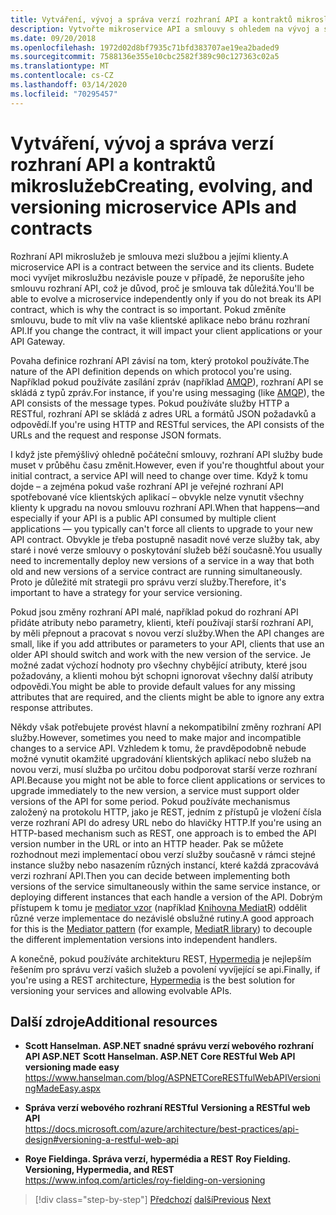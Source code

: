 ```yaml
---
title: Vytváření, vývoj a správa verzí rozhraní API a kontraktů mikroslužeb
description: Vytvořte mikroservice API a smlouvy s ohledem na vývoj a správu verzí, protože potřebuje změnit.
ms.date: 09/20/2018
ms.openlocfilehash: 1972d02d8bf7935c71bfd383707ae19ea2baded9
ms.sourcegitcommit: 7588136e355e10cbc2582f389c90c127363c02a5
ms.translationtype: MT
ms.contentlocale: cs-CZ
ms.lasthandoff: 03/14/2020
ms.locfileid: "70295457"
---
```

# <a name="creating-evolving-and-versioning-microservice-apis-and-contracts"></a><span data-ttu-id="d9c93-103">Vytváření, vývoj a správa verzí rozhraní API a kontraktů mikroslužeb</span><span class="sxs-lookup"><span data-stu-id="d9c93-103">Creating, evolving, and versioning microservice APIs and contracts</span></span>

<span data-ttu-id="d9c93-104">Rozhraní API mikroslužeb je smlouva mezi službou a jejími klienty.</span><span class="sxs-lookup"><span data-stu-id="d9c93-104">A microservice API is a contract between the service and its clients.</span></span> <span data-ttu-id="d9c93-105">Budete moci vyvíjet mikroslužbu nezávisle pouze v případě, že neporušíte jeho smlouvu rozhraní API, což je důvod, proč je smlouva tak důležitá.</span><span class="sxs-lookup"><span data-stu-id="d9c93-105">You'll be able to evolve a microservice independently only if you do not break its API contract, which is why the contract is so important.</span></span> <span data-ttu-id="d9c93-106">Pokud změníte smlouvu, bude to mít vliv na vaše klientské aplikace nebo bránu rozhraní API.</span><span class="sxs-lookup"><span data-stu-id="d9c93-106">If you change the contract, it will impact your client applications or your API Gateway.</span></span>

<span data-ttu-id="d9c93-107">Povaha definice rozhraní API závisí na tom, který protokol používáte.</span><span class="sxs-lookup"><span data-stu-id="d9c93-107">The nature of the API definition depends on which protocol you're using.</span></span> <span data-ttu-id="d9c93-108">Například pokud používáte zasílání zpráv (například [AMQP](https://www.amqp.org/)), rozhraní API se skládá z typů zpráv.</span><span class="sxs-lookup"><span data-stu-id="d9c93-108">For instance, if you're using messaging (like [AMQP](https://www.amqp.org/)), the API consists of the message types.</span></span> <span data-ttu-id="d9c93-109">Pokud používáte služby HTTP a RESTful, rozhraní API se skládá z adres URL a formátů JSON požadavků a odpovědí.</span><span class="sxs-lookup"><span data-stu-id="d9c93-109">If you're using HTTP and RESTful services, the API consists of the URLs and the request and response JSON formats.</span></span>

<span data-ttu-id="d9c93-110">I když jste přemýšlivý ohledně počáteční smlouvy, rozhraní API služby bude muset v průběhu času změnit.</span><span class="sxs-lookup"><span data-stu-id="d9c93-110">However, even if you're thoughtful about your initial contract, a service API will need to change over time.</span></span> <span data-ttu-id="d9c93-111">Když k tomu dojde – a zejména pokud vaše rozhraní API je veřejné rozhraní API spotřebované více klientských aplikací – obvykle nelze vynutit všechny klienty k upgradu na novou smlouvu rozhraní API.</span><span class="sxs-lookup"><span data-stu-id="d9c93-111">When that happens—and especially if your API is a public API consumed by multiple client applications — you typically can't force all clients to upgrade to your new API contract.</span></span> <span data-ttu-id="d9c93-112">Obvykle je třeba postupně nasadit nové verze služby tak, aby staré i nové verze smlouvy o poskytování služeb běží současně.</span><span class="sxs-lookup"><span data-stu-id="d9c93-112">You usually need to incrementally deploy new versions of a service in a way that both old and new versions of a service contract are running simultaneously.</span></span> <span data-ttu-id="d9c93-113">Proto je důležité mít strategii pro správu verzí služby.</span><span class="sxs-lookup"><span data-stu-id="d9c93-113">Therefore, it's important to have a strategy for your service versioning.</span></span>

<span data-ttu-id="d9c93-114">Pokud jsou změny rozhraní API malé, například pokud do rozhraní API přidáte atributy nebo parametry, klienti, kteří používají starší rozhraní API, by měli přepnout a pracovat s novou verzí služby.</span><span class="sxs-lookup"><span data-stu-id="d9c93-114">When the API changes are small, like if you add attributes or parameters to your API, clients that use an older API should switch and work with the new version of the service.</span></span> <span data-ttu-id="d9c93-115">Je možné zadat výchozí hodnoty pro všechny chybějící atributy, které jsou požadovány, a klienti mohou být schopni ignorovat všechny další atributy odpovědi.</span><span class="sxs-lookup"><span data-stu-id="d9c93-115">You might be able to provide default values for any missing attributes that are required, and the clients might be able to ignore any extra response attributes.</span></span>

<span data-ttu-id="d9c93-116">Někdy však potřebujete provést hlavní a nekompatibilní změny rozhraní API služby.</span><span class="sxs-lookup"><span data-stu-id="d9c93-116">However, sometimes you need to make major and incompatible changes to a service API.</span></span> <span data-ttu-id="d9c93-117">Vzhledem k tomu, že pravděpodobně nebude možné vynutit okamžité upgradování klientských aplikací nebo služeb na novou verzi, musí služba po určitou dobu podporovat starší verze rozhraní API.</span><span class="sxs-lookup"><span data-stu-id="d9c93-117">Because you might not be able to force client applications or services to upgrade immediately to the new version, a service must support older versions of the API for some period.</span></span> <span data-ttu-id="d9c93-118">Pokud používáte mechanismus založený na protokolu HTTP, jako je REST, jedním z přístupů je vložení čísla verze rozhraní API do adresy URL nebo do hlavičky HTTP.</span><span class="sxs-lookup"><span data-stu-id="d9c93-118">If you're using an HTTP-based mechanism such as REST, one approach is to embed the API version number in the URL or into an HTTP header.</span></span> <span data-ttu-id="d9c93-119">Pak se můžete rozhodnout mezi implementací obou verzí služby současně v rámci stejné instance služby nebo nasazením různých instancí, které každá zpracovává verzi rozhraní API.</span><span class="sxs-lookup"><span data-stu-id="d9c93-119">Then you can decide between implementing both versions of the service simultaneously within the same service instance, or deploying different instances that each handle a version of the API.</span></span> <span data-ttu-id="d9c93-120">Dobrým přístupem k tomu je [mediator vzor](https://en.wikipedia.org/wiki/Mediator_pattern) (například [Knihovna MediatR](https://github.com/jbogard/MediatR)) oddělit různé verze implementace do nezávislé obslužné rutiny.</span><span class="sxs-lookup"><span data-stu-id="d9c93-120">A good approach for this is the [Mediator pattern](https://en.wikipedia.org/wiki/Mediator_pattern) (for example, [MediatR library](https://github.com/jbogard/MediatR)) to decouple the different implementation versions into independent handlers.</span></span>

<span data-ttu-id="d9c93-121">A konečně, pokud používáte architekturu REST, [Hypermedia](https://www.infoq.com/articles/mark-baker-hypermedia) je nejlepším řešením pro správu verzí vašich služeb a povolení vyvíjející se api.</span><span class="sxs-lookup"><span data-stu-id="d9c93-121">Finally, if you're using a REST architecture, [Hypermedia](https://www.infoq.com/articles/mark-baker-hypermedia) is the best solution for versioning your services and allowing evolvable APIs.</span></span>

## <a name="additional-resources"></a><span data-ttu-id="d9c93-122">Další zdroje</span><span class="sxs-lookup"><span data-stu-id="d9c93-122">Additional resources</span></span>

- <span data-ttu-id="d9c93-123">**Scott Hanselman. ASP.NET snadné správu verzí webového rozhraní API ASP.NET** </span><span class="sxs-lookup"><span data-stu-id="d9c93-123">**Scott Hanselman. ASP.NET Core RESTful Web API versioning made easy** </span></span>\
  <https://www.hanselman.com/blog/ASPNETCoreRESTfulWebAPIVersioningMadeEasy.aspx>

- <span data-ttu-id="d9c93-124">**Správa verzí webového rozhraní RESTful** </span><span class="sxs-lookup"><span data-stu-id="d9c93-124">**Versioning a RESTful web API** </span></span>\
  <https://docs.microsoft.com/azure/architecture/best-practices/api-design#versioning-a-restful-web-api>

- <span data-ttu-id="d9c93-125">**Roye Fieldinga. Správa verzí, hypermédia a REST** </span><span class="sxs-lookup"><span data-stu-id="d9c93-125">**Roy Fielding. Versioning, Hypermedia, and REST** </span></span>\
  <https://www.infoq.com/articles/roy-fielding-on-versioning>

>[!div class="step-by-step"]
><span data-ttu-id="d9c93-126">[Předchozí](asynchronous-message-based-communication.md)
>[další](microservices-addressability-service-registry.md)</span><span class="sxs-lookup"><span data-stu-id="d9c93-126">[Previous](asynchronous-message-based-communication.md)
[Next](microservices-addressability-service-registry.md)</span></span>
